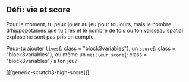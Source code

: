 ## Défi: vie et score

Pour le moment, tu peux jouer au jeu pour toujours, mais le nombre d'hippopotames que tu tires et le nombre de fois où ton vaisseau spatial explose ne sont pas pris en compte.

Peux-tu ajouter `lives`{: class = "block3variables"}, un `score`{: class = "block3variables"}, ou même un `meilleur score`{: class = "block3variables"} à ton jeu?

[[[generic-scratch3-high-score]]]